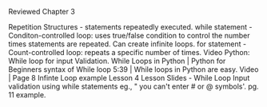 Reviewed Chapter 3

Repetition Structures - statements repeatedly executed.
while statement - Conditon-controlled loop: uses true/false condition to control the number times statements are repeated. Can create infinite loops.
for statement - Count-controlled loop: repeats a specific number of times.
Video Python: While loop for input Validation. While Loops in Python | Python for Beginners syntax of While loop 5:39 | While loops in Python are easy. Video |
Page 8 Infinte Loop example Lesson 4 Lesson Slides - While Loop
Input validation using while statements eg., " you can't enter # or @ symbols'. pg. 11 example.

